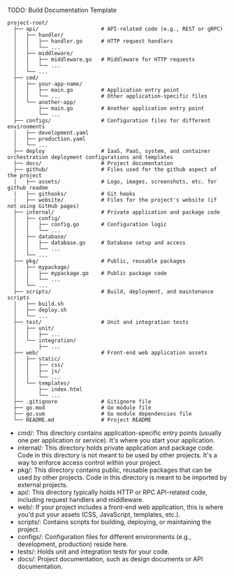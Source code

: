 

TODO: Build Documentation Template

```
project-root/
  ├── api/                    # API-related code (e.g., REST or gRPC)
  │   ├── handler/
  │   │   ├── handler.go      # HTTP request handlers
  │   │   └── ...
  │   ├── middleware/
  │   │   ├── middleware.go   # Middleware for HTTP requests
  │   │   └── ...
  │   └── ...
  ├── cmd/
  │   ├── your-app-name/
  │   │   ├── main.go         # Application entry point
  │   │   └── ...             # Other application-specific files
  │   └── another-app/
  │       ├── main.go         # Another application entry point
  │       └── ...
  ├── configs/                # Configuration files for different environments
  │   ├── development.yaml
  │   ├── production.yaml
  │   └── ...
  ├── deploy                  # IaaS, PaaS, system, and container orchestration deployment configurations and templates
  ├── docs/                   # Project documentation
  ├── github/                 # Files used for the github aspect of the project
  |   ├── assets/             # Logo, images, screenshots, etc. for github readme
  |   ├── githooks/           # Git hooks
  |   ├── website/            # Files for the project's website (if not using GitHub pages)
  ├── internal/               # Private application and package code
  │   ├── config/
  │   │   ├── config.go       # Configuration logic
  │   │   └── ...
  │   ├── database/
  │   │   ├── database.go     # Database setup and access
  │   │   └── ...
  │   └── ...
  ├── pkg/                    # Public, reusable packages
  │   ├── mypackage/
  │   │   ├── mypackage.go    # Public package code
  │   │   └── ...
  │   └── ...
  ├── scripts/                # Build, deployment, and maintenance scripts
  │   ├── build.sh
  │   ├── deploy.sh
  │   └── ...
  ├── test/                   # Unit and integration tests
  │   ├── unit/
  │   │   ├── ...
  │   └── integration/
  │       ├── ...
  ├── web/                    # Front-end web application assets
  │   ├── static/
  │   │   ├── css/
  │   │   ├── js/
  │   │   └── ...
  │   └── templates/
  │       ├── index.html
  │       └── ...
  ├── .gitignore              # Gitignore file
  ├── go.mod                  # Go module file
  ├── go.sum                  # Go module dependencies file
  └── README.md               # Project README
```


- cmd/: This directory contains application-specific entry points (usually one per application or service). It's where you start your application.
- internal/: This directory holds private application and package code. Code in this directory is not meant to be used by other projects. It's a way to enforce access control within your project.
- pkg/: This directory contains public, reusable packages that can be used by other projects. Code in this directory is meant to be imported by external projects.
- api/: This directory typically holds HTTP or RPC API-related code, including request handlers and middleware.
- web/: If your project includes a front-end web application, this is where you'd put your assets (CSS, JavaScript, templates, etc.).
- scripts/: Contains scripts for building, deploying, or maintaining the project.
- configs/: Configuration files for different environments (e.g., development, production) reside here.
- tests/: Holds unit and integration tests for your code.
- docs/: Project documentation, such as design documents or API documentation.